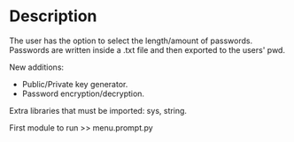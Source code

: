 # Description

The user has the option to select the length/amount of passwords. Passwords are written inside a .txt file and then exported to the users' pwd. 

New additions:

- Public/Private key generator.
- Password encryption/decryption.

Extra libraries that must be imported: sys, string.

First module to run >> menu.prompt.py





